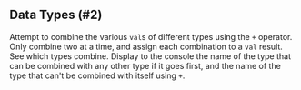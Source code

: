 ## Data Types (#2)

Attempt to combine the various `val`s of different types using the `+`
operator. Only combine two at a time, and assign each combination to a `val`
result. See which types combine. Display to the console the name of the type
that can be combined with any other type if it goes first, and the name of the
type that can't be combined with itself using `+`.